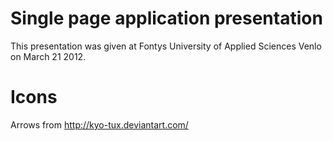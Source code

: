 # Single page application presentation

This presentation was given at Fontys University of Applied Sciences
Venlo on March 21 2012.

# Icons

Arrows from http://kyo-tux.deviantart.com/
